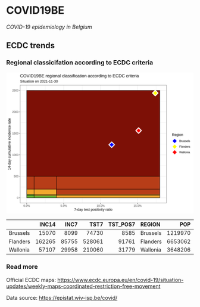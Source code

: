 
# COVID19BE

*COVID-19 epidemiology in Belgium*

## ECDC trends

### Regional classicifation according to ECDC criteria

![](COVID9BE-ecdc-trend.png)

|          |  INC14 |  INC7 |   TST7 | TST\_POS7 | REGION   |     POP | INC14\_RT |       PR7 |        GR |
| :------- | -----: | ----: | -----: | --------: | :------- | ------: | --------: | --------: | --------: |
| Brussels |  15070 |  8099 |  74730 |      8585 | Brussels | 1219970 |  1235.276 | 0.1148802 | 0.1618132 |
| Flanders | 162265 | 85755 | 528061 |     91761 | Flanders | 6653062 |  2438.952 | 0.1737697 | 0.1208339 |
| Wallonia |  57107 | 29958 | 210060 |     31779 | Wallonia | 3648206 |  1565.345 | 0.1512853 | 0.1034661 |

### Read more

Official ECDC maps:
<https://www.ecdc.europa.eu/en/covid-19/situation-updates/weekly-maps-coordinated-restriction-free-movement>

Data source: <https://epistat.wiv-isp.be/covid/>
